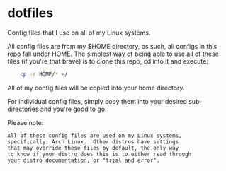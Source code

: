 dotfiles
==========

Config files that I use on all of my Linux systems.

All config files are from my $HOME directory, as such, all configs
in this repo fall under HOME.  The simplest way of being able
to use all of these files (if you're that brave) is to clone
this repo, cd into it and execute:

```bash
	cp -r HOME/* ~/
```

All of my config files will be copied into your home directory.

For individual config files, simply copy them into your desired
sub-directories and you're good to go.

Please note:

	All of these config files are used on my Linux systems,
	specifically, Arch Linux.  Other distros have settings
	that may override these files by default, the only way
	to know if your distro does this is to either read through
	your distro documentation, or "trial and error".
